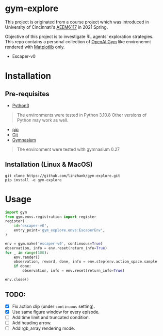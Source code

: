 # gym-explore

This project is originated from a course project which was introduced in
University of Cincinnati's
[AEEM6117](https://www.coursicle.com/uc/courses/AEEM/6117/) in 2021 Spring.

Objective of this project is to investigate RL agents' exploration strategies.
This repo contains a personal collection of 
[OpenAI Gym](https://github.com/openai/gym) like environemnt rendered with 
[Matplotlib](https://matplotlib.org/) only.

- Escaper-v0

# Installation

## Pre-requisites

- [Python3](https://www.python.org/)

> The environments were tested in Python 3.10.8 Other versions of Python may work as well.

- [pip](https://pypi.org/project/pip/)
- [Git](https://git-scm.com/)
- [Gymnasium](https://github.com/Farama-Foundation/Gymnasium)

> The environment were tested with gymnasium 0.27

## Installation (Linux & MacOS)

```shell
git clone https://github.com/linzhank/gym-explore.git
pip install -e gym-explore
```

# Usage

```python
import gym
from gym.envs.registration import register
register(
    id='escaper-v0',
    entry_point='gym_explore.envs:EscaperEnv',
)

env = gym.make('escaper-v0', continuous=True)
observation, info = env.reset(return_info=True)
for _ in range(100):
    env.render()
    observation, reward, done, info = env.step(env.action_space.sample())
    if done:
        observation, info = env.reset(return_info=True)

env.close()
```

## TODO:
- [x] Fix action clip (under `continuous` setting).
- [x] Use same figure window for every episode.
- [ ] Add time limit and truncated condition.
- [ ] Add heading arrow.
- [ ] Add rgb_array rendering mode.
